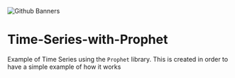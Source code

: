 
![Github Banners](https://github.com/user-attachments/assets/46bd4217-f782-4dd6-b125-b29986ba1dcb)

# Time-Series-with-Prophet
Example of Time Series using the `Prophet` library. This is created in order to have a simple example of how it works
